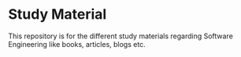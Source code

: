 # Study Material

This repository is for the different study materials regarding Software Engineering like books, articles, blogs etc. 
